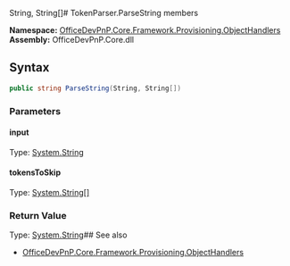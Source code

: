 String, String[]# TokenParser.ParseString members
  

**Namespace:** [OfficeDevPnP.Core.Framework.Provisioning.ObjectHandlers](OfficeDevPnP.Core.Framework.Provisioning.ObjectHandlers.md)  
**Assembly:** OfficeDevPnP.Core.dll  
## Syntax
```C#
public string ParseString(String, String[])
```
### Parameters
#### input
Type: [System.String](System.String.md) 
#### 
#### tokensToSkip
Type: [System.String[]](System.String[].md) 
#### 
### Return Value
Type: [System.String](System.String.md)## See also
- [OfficeDevPnP.Core.Framework.Provisioning.ObjectHandlers](OfficeDevPnP.Core.Framework.Provisioning.ObjectHandlers.md)
